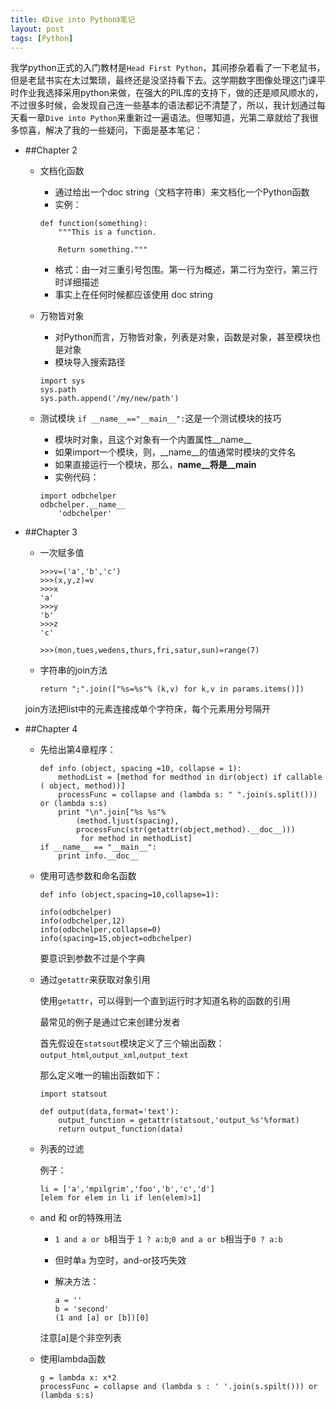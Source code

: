 ```yaml
---
title: 《Dive into Python》笔记
layout: post
tags: [Python]
---
```


我学python正式的入门教材是`Head First Python`，其间掺杂着看了一下老鼠书，但是老鼠书实在太过繁琐，最终还是没坚持看下去。这学期数字图像处理这门课平时作业我选择采用python来做，在强大的PIL库的支持下，做的还是顺风顺水的，不过很多时候，会发现自己连一些基本的语法都记不清楚了，所以，我计划通过每天看一章`Dive into Python`来重新过一遍语法。但哪知道，光第二章就给了我很多惊喜，解决了我的一些疑问，下面是基本笔记：

- ##Chapter 2
	- 文档化函数
		
		- 通过给出一个doc string（文档字符串）来文档化一个Python函数
		- 实例：

		```
		def function(something):
			"""This is a function.
	
			Return something."""
		```
		
		- 格式：由一对三重引号包围。第一行为概述，第二行为空行，第三行时详细描述
		- 事实上在任何时候都应该使用 doc string

	- 万物皆对象
		
		- 对Python而言，万物皆对象，列表是对象，函数是对象，甚至模块也是对象
		- 模块导入搜索路径
			
		```
		import sys
		sys.path
		sys.path.append('/my/new/path')
		```

	- 测试模块
		`if __name__=="__main__":`这是一个测试模块的技巧
		- 模块时对象，且这个对象有一个内置属性__name__
		- 如果import一个模块，则，__name__的值通常时模块的文件名
		- 如果直接运行一个模块，那么，__name__将是__main__
		- 实例代码：

		```
		import odbchelper
		odbchelper.__name__
			'odbchelper'
		```


- ##Chapter 3
	- 一次赋多值

    	```
		>>>v=('a','b','c')
		>>>(x,y,z)=v
		>>>x
		'a'
		>>>y
		'b'
		>>>z
		'c'
		```

		```
		>>>(mon,tues,wedens,thurs,fri,satur,sun)=range(7)
		```
    - 字符串的join方法

		```
		return ";".join(["%s=%s"% (k,v) for k,v in params.items()])
		```
	join方法把list中的元素连接成单个字符床，每个元素用分号隔开
	
- ##Chapter 4
    - 先给出第4章程序：
        
        ```
        def info (object, spacing =10, collapse = 1):
            methodList = [method for medthod in dir(object) if callable ( object, method))]
            processFunc = collapse and (lambda s: " ".join(s.split())) or (lambda s:s)
            print "\n".join["%s %s"%
                (method.ljust(spacing),
                processFunc(str(getattr(object,method).__doc__)))
                 for method in methodList]
        if __name__ == "__main__":
            print info.__doc__
        ```

    - 使用可选参数和命名函数
    
        ```
        def info (object,spacing=10,collapse=1):
        
        info(odbchelper)
        info(odbchelper,12)
        info(odbchelper,collapse=0)
        info(spacing=15,object=odbchelper)
        ```
        要意识到参数不过是个字典
        
    - 通过`getattr`来获取对象引用
    
        使用`getattr`，可以得到一个直到运行时才知道名称的函数的引用
        
        最常见的例子是通过它来创建分发者
        
        首先假设在`statsout`模块定义了三个输出函数：`output_html`,`output_xml`,`output_text`
        
        那么定义唯一的输出函数如下：
        
        ```
        import statsout
        
        def output(data,format='text'):
            output_function = getattr(statsout,'output_%s'%format)
            return output_function(data)
        ```
        
    - 列表的过滤
    
        例子：
        
        ```
        li = ['a','mpilgrim','foo','b','c','d']
        [elem for elem in li if len(elem)>1]
        ```
        
    - and 和 or的特殊用法
        - `1 and a or b`相当于 `1 ? a:b`;`0 and a or b`相当于`0 ? a:b `
        - 但时单`a` 为空时，and-or技巧失效
        - 解决方法：
        
            ```
            a = ''
            b = 'second'
            (1 and [a] or [b])[0]
            ```
        注意[a]是个非空列表
        
    - 使用lambda函数
    
        ```
        g = lambda x: x*2
        processFunc = collapse and (lambda s : ' '.join(s.spilt())) or (lambda s:s)
        ```
